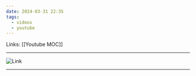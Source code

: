```yaml
---
date: 2024-03-31 22:35
tags:
  - videos
  - youtube
---
```

Links: [[Youtube MOC]]

---
![Link](https://youtu.be/5_lvX-EF0TM)
___
